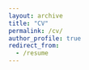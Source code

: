 ```yaml
---
layout: archive
title: "CV"
permalink: /cv/
author_profile: true
redirect_from:
  - /resume
---
```


[Link to my CV]: https://ranzhuo17.github.io/files/RanZhuo_CV_current.pdf
